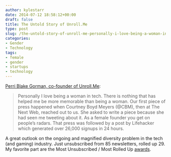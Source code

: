 ```yaml
---
author: kylestarr
date: 2014-07-12 18:58:12+00:00
draft: false
title: The Untold Story of Unroll.Me
type: post
slug: /the-untold-story-of-unroll-me-personally-i-love-being-a-woman-in-tech/
categories:
- Gender
- Technology
tags:
- female
- gender
- startups
- technology
---
```


[Perri Blake Gorman, co-founder of Unroll.Me](https://medium.com/@bethebutterfly/the-road-to-a-million-users-aa591e54a8a7):

> Personally I love being a woman in tech. There is nothing that has helped me be more memorable than being a woman. Our first piece of press happened when Courtney Boyd Meyers (@CBM), then at The Next Web, reached out to us. She asked to write a piece because she had seen me tweeting about it. As a female founder you get on people’s radars. That press was followed by a post by Lifehacker which generated over 26,000 signups in 24 hours.

A great outlook on the ongoing and magnified diversity problem in the tech (and gaming) industry. Just unsubscribed from 85 newsletters, rolled up 29. My favorite part are the Most Unsubscribed / Most Rolled Up [awards](https://unroll.me/awards).
